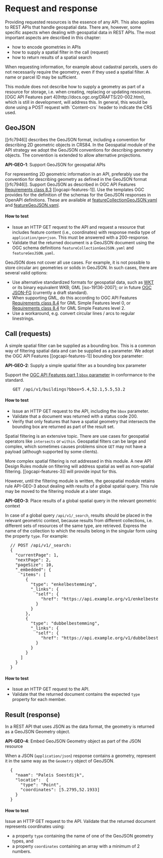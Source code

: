 # Request and response

Providing requested resources is the essence of any API. This also applies to REST APIs that handle geospatial data. There are, however, some specific aspects when dealing with geospatial data in REST APIs. The most important aspects are described in this chapter: 
- how to encode geometries in APIs
- how to supply a spatial filter in the call (request)
- how to return results of a spatial search

When requesting information, for example about cadastral parcels, users do not necessarily require the geometry, even if they used a spatial filter. A name or parcel ID may be sufficient.

<aside class="note">
This module does not describe how to supply a geometry as part of a resource for storage, i.e. when creating, replacing or updating resources. [OGC API Features part 4](http://docs.ogc.org/DRAFTS/20-002.html), which is still in development, will address this. In general, this would be done using a POST request with `Content-crs` header to indicate the CRS used.
</aside>

## GeoJSON

[[rfc7946]] describes the GeoJSON format, including a convention for describing 2D geometric objects in CRS84. In the Geospatial module of the API strategy we adopt the GeoJSON conventions for describing geometry objects. The convention is extended to allow alternative projections.  

<div class="rule" id="api-geo-1">
  <p class="rulelab"><strong>API-GEO-1</strong>: Support GeoJSON for geospatial APIs</p>
  <p>For representing 2D geometric information in an API, preferably use the convention for describing geometry as defined in the GeoJSON format [[rfc7946]]. Support GeoJSON as described in OGC API Features <a href="https://docs.ogc.org/is/17-069r3/17-069r3.html#_requirements_class_geojson">Requirements class 8.3</a> [[ogcapi-features-1]]. Use the templates OGC provides for the definition of the schemas for the GeoJSON responses in OpenAPI definitions. These are available at <a href="http://schemas.opengis.net/ogcapi/features/part1/1.0/openapi/schemas/featureCollectionGeoJSON.yaml">featureCollectionGeoJSON.yaml</a> and <a href="http://schemas.opengis.net/ogcapi/features/part1/1.0/openapi/schemas/featureGeoJSON.yaml">featureGeoJSON.yaml</a>. </p>
  <h4 class="rulelab">How to test</h4>
  <ul>
    <li>Issue an HTTP GET request to the API and request a resource that includes feature content (i.e., coordinates) with response media type of <code>application/geo+json</code>. This must be answered with a 200-response.</li>
    <li>Validate that the returned document is a GeoJSON document using the OGC schema definitions <code>featureCollectionGeoJSON.yaml</code> and <code>featureGeoJSON.yaml</code>.</li>
  </ul>
</div>

<aside class="note">
GeoJSON does not cover all use cases. For example, it is not possible to store circular arc geometries or solids in GeoJSON. In such cases, there are several valid options: 

- Use alternative standardized formats for geospatial data, such as [WKT](https://www.w3.org/TR/sdw-bp/#dfn-well-known-text-(wkt)) or its binary equivalent WKB; GML [iso-19136-2007]; or in future [OGC JSON-FG](https://docs.ogc.org/DRAFTS/21-045.html) (currently a draft standard). 
- When supporting GML, do this according to OGC API Features [Requirements class 8.4](https://docs.ogc.org/is/17-069r3/17-069r3.html#_requirements_class_geography_markup_language_gml_simple_features_profile_level_0) for GML Simple Features level 0, or [Requirements class 8.4](https://docs.ogc.org/is/17-069r3/17-069r3.html#_requirements_class_geography_markup_language_gml_simple_features_profile_level_2) for GML Simple Features level 2. 
- Use a workaround, e.g. convert circular lines / arcs to regular linestrings. 

</aside>

## Call (requests)

A simple spatial filter can be supplied as a bounding box. This is a common way of filtering spatial data and can be supplied as a parameter. We adopt the OGC API Features [[ogcapi-features-1]] bounding box parameter:

<div class="rule" id="api-geo-2">
  <p class="rulelab"><strong>API-GEO-2</strong>: Supply a simple spatial filter as a bounding box parameter</p>
  <p>Support the <a href="https://docs.ogc.org/is/17-069r4/17-069r4.html#_parameter_bbox">OGC API Features part 1 <code>bbox</code> parameter</a> in conformance to the standard.
  <pre>
   GET /api/v1/buildings?bbox=5.4,52.1,5.5,53.2</pre>
  </p>
  <h4 class="rulelab">How to test</h4>
  <ul>
    <li>Issue an HTTP GET request to the API, including the <code>bbox</code> parameter.</li>
    <li>Validate that a document was returned with a status code 200.</li>
    <li>Verify that only features that have a spatial geometry that intersects the bounding box are returned as part of the result set.</li>
  </ul>
</div>

<aside class="note">
Spatial filtering is an extensive topic. There are use cases for geospatial operators like <code>intersects</code> or <code>within</code>. Geospatial filters can be large and complex, which sometimes causes problems since <code>GET</code> may not have a payload (although supported by some clients). 

More complex spatial filtering is not addressed in this module. A new API Design Rules module on filtering will address spatial as well as non-spatial filtering. [[ogcapi-features-3]] will provide input for this.

However, until the filtering module is written, the geospatial module retains rule API-GEO-3 about dealing with results of a global spatial query. This rule may be moved to the filtering module at a later stage.
</aside>

<div class="rule" id="api-geo-3">
  <p class="rulelab"><strong>API-GEO-3</strong>: Place results of a global spatial query in the relevant geometric context</p>
  <p>In case of a global query <code>/api/v1/_search</code>, results should be placed in the relevant geometric context, because results from different collections, i.e. different sets of resources of the same type, are retrieved. Express the name of the collection to which the results belong in the singular form using the property <code>type</code>. For example:</p>
  <pre>
  // POST /api/v1/_search:
  {
    "currentPage": 1,
    "nextPage": 2,
    "pageSize": 10,
    "_embedded": {
      "items": [
        {
          "type": "enkelbestemming",
          "_links": {
            "self": {
              "href": "https://api.example.org/v1/enkelbestemmingen/1234"
            }
          }
        },
        {
          "type": "dubbelbestemming",
          "_links": {
            "self": {
              "href": "https://api.example.org/v1/dubbelbestemmingen/8765"
            }
          }
        }
      ]
    }
  }</pre>
  <h4 class="rulelab">How to test</h4>
  <ul>
    <li>Issue an HTTP GET request to the API.</li>
    <li>Validate that the returned document contains the expected <code>type</code> property for each member.</li>
  </ul>
</div>

## Result (response)

In a REST API that uses JSON as the data format, the geometry is returned as a GeoJSON Geometry object.

<div class="rule" id="api-geo-4">
  <p class="rulelab"><strong>API-GEO-4</strong>: Embed GeoJSON Geometry object as part of the JSON resource</p>
  <p>When a JSON (<code>application/json</code>) response contains a geometry, represent it in the same way as the <code>Geometry</code> object of GeoJSON.</p>
  <pre>
  {
    "naam": "Paleis Soestdijk",
    "locatie":  {
      "type": "Point",
      "coordinates": [5.2795,52.1933]
    }
  }</pre>
  <h4 class="rulelab">How to test</h4>
  <p>Issue an HTTP GET request to the API. Validate that the returned document represents coordinates using: </p>
  <ul>
    <li>a property <code>type</code> containing the name of one of the GeoJSON geometry types, and</li>
    <li>a property <code>coordinates</code> containing an array with a minimum of 2 numbers.</li>
  </ul>
</div>